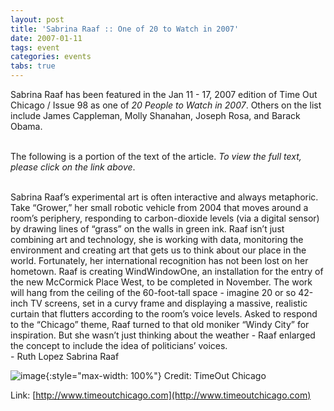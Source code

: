 ```yaml
---
layout: post
title: 'Sabrina Raaf :: One of 20 to Watch in 2007'
date: 2007-01-11
tags: event
categories: events
tabs: true
---
```


Sabrina Raaf has been featured in the Jan 11 - 17, 2007 edition of Time Out Chicago / Issue 98 as one of <em>20 People to Watch in 2007</em>. Others on the list include James Cappleman, Molly Shanahan, Joseph Rosa, and Barack Obama.<br><br>

The following is a portion of the text of the article. <em>To view the full text, please click on the link above</em>.<br><br>

Sabrina Raaf&rsquo;s experimental art is often interactive and always metaphoric. Take &ldquo;Grower,&rdquo; her small robotic vehicle from 2004 that moves around a room&rsquo;s periphery, responding to carbon-dioxide levels (via a digital sensor) by drawing lines of &ldquo;grass&rdquo; on the walls in green ink. Raaf isn&rsquo;t just combining art and technology, she is working with data, monitoring the environment and creating art that gets us to think about our place in the world. Fortunately, her international recognition has not been lost on her hometown. Raaf is creating WindWindowOne, an installation for the entry of the new McCormick Place West, to be completed in November. The work will hang from the ceiling of the 60-foot-tall space - imagine 20 or so 42-inch TV screens, set in a curvy frame and displaying a massive, realistic curtain that flutters according to the room&rsquo;s voice levels. Asked to respond to the &ldquo;Chicago&rdquo; theme, Raaf turned to that old moniker &ldquo;Windy City&rdquo; for inspiration. But she wasn&rsquo;t just thinking about the weather - Raaf enlarged the concept to include the idea of politicians&rsquo; voices.<br>- Ruth Lopez
Sabrina Raaf

![image](https://www.evl.uic.edu/output/originals/sabrinaraaf_timeout.jpg-srcw.jpg){:style="max-width: 100%"}
Credit: TimeOut Chicago


Link: [http://www.timeoutchicago.com](http://www.timeoutchicago.com)

